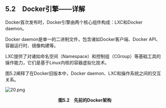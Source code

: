 ## 5.2　Docker引擎——详解

Docker首次发布时，Docker引擎由两个核心组件构成：LXC和Docker daemon。

Docker daemon是单一的二进制文件，包含诸如Docker客户端、Docker API、容器运行时、镜像构建等。

LXC提供了对诸如命名空间（Namespace）和控制组（CGroup）等基础工具的操作能力，它们是基于Linux内核的容器虚拟化技术。

图5.2阐释了在Docker旧版本中，Docker daemon、LXC和操作系统之间的交互关系。

![20.png](./images/20.png)
<center class="my_markdown"><b class="my_markdown">图5.2　先前的Docker架构</b></center>


